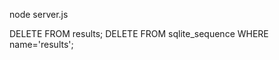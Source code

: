<!--啟動伺服器-->
node server.js

<!--刪除並重置資料，於DB BROWSER，執行SQL中執行-->
DELETE FROM results;
DELETE FROM sqlite_sequence WHERE name='results';